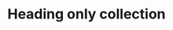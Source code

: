 ---
layout: pattern
categories: [patterns, collection]
title: Heading only collection
type: [detail-page]
permalink: /patterns/collection/collection-heading-only
variations: true
overview: Lorem ipsum dolor sit amet, consectetur adipiscing elit, sed do eiusmod tempor incididunt ut labore et dolore magna aliqua. Interdum velit euismod in pellentesque. 
description: |
usa-link: "https://designsystem.digital.gov/components/collection/"
specification: 
spec:
heading: Heading only collection
collection:
  - title: Event 1
    description: Lorem ipsum dolor sit amet, consectetur adipiscing elit, sed do eiusmod tempor incididunt ut labore et dolore magna aliqua. Interdum velit euismod in pellentesque.
    link: /
    icon-url:
  - title: Event 2
    description: Lorem ipsum dolor sit amet, consectetur adipiscing elit, sed do eiusmod tempor incididunt ut labore et dolore magna aliqua. Interdum velit euismod in pellentesque.
    link: /
    icon-url:

### Paths to view design and code... 
## designimg: can be used to show an image of the design until a coded version can be created. The htmlpath & csspath should be located in the pattens folder. Read more about creating coded components in /docs/creating-patterns 
# designimg: 
htmlpath: patterns/collection/collection-heading-only.md
csspath: patterns/collection/index.scss
---